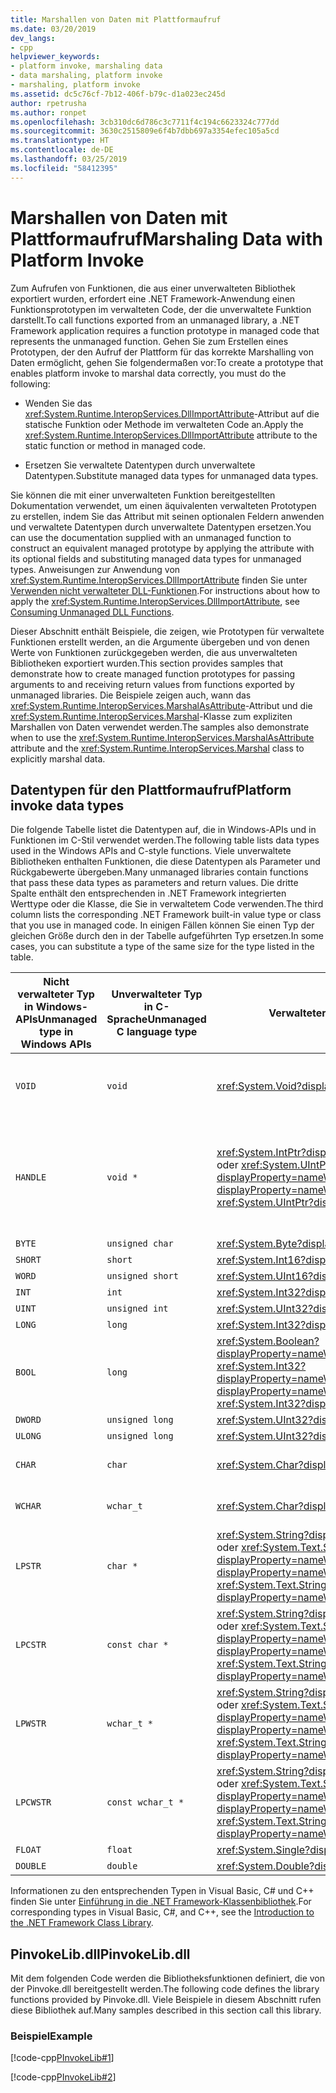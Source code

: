 ```yaml
---
title: Marshallen von Daten mit Plattformaufruf
ms.date: 03/20/2019
dev_langs:
- cpp
helpviewer_keywords:
- platform invoke, marshaling data
- data marshaling, platform invoke
- marshaling, platform invoke
ms.assetid: dc5c76cf-7b12-406f-b79c-d1a023ec245d
author: rpetrusha
ms.author: ronpet
ms.openlocfilehash: 3cb310dc6d786c3c7711f4c194c6623324c777dd
ms.sourcegitcommit: 3630c2515809e6f4b7dbb697a3354efec105a5cd
ms.translationtype: HT
ms.contentlocale: de-DE
ms.lasthandoff: 03/25/2019
ms.locfileid: "58412395"
---
```

# <a name="marshaling-data-with-platform-invoke"></a><span data-ttu-id="e2580-102">Marshallen von Daten mit Plattformaufruf</span><span class="sxs-lookup"><span data-stu-id="e2580-102">Marshaling Data with Platform Invoke</span></span>

<span data-ttu-id="e2580-103">Zum Aufrufen von Funktionen, die aus einer unverwalteten Bibliothek exportiert wurden, erfordert eine .NET Framework-Anwendung einen Funktionsprototypen im verwalteten Code, der die unverwaltete Funktion darstellt.</span><span class="sxs-lookup"><span data-stu-id="e2580-103">To call functions exported from an unmanaged library, a .NET Framework application requires a function prototype in managed code that represents the unmanaged function.</span></span> <span data-ttu-id="e2580-104">Gehen Sie zum Erstellen eines Prototypen, der den Aufruf der Plattform für das korrekte Marshalling von Daten ermöglicht, gehen Sie folgendermaßen vor:</span><span class="sxs-lookup"><span data-stu-id="e2580-104">To create a prototype that enables platform invoke to marshal data correctly, you must do the following:</span></span>

- <span data-ttu-id="e2580-105">Wenden Sie das <xref:System.Runtime.InteropServices.DllImportAttribute>-Attribut auf die statische Funktion oder Methode im verwalteten Code an.</span><span class="sxs-lookup"><span data-stu-id="e2580-105">Apply the <xref:System.Runtime.InteropServices.DllImportAttribute> attribute to the static function or method in managed code.</span></span>

- <span data-ttu-id="e2580-106">Ersetzen Sie verwaltete Datentypen durch unverwaltete Datentypen.</span><span class="sxs-lookup"><span data-stu-id="e2580-106">Substitute managed data types for unmanaged data types.</span></span>

<span data-ttu-id="e2580-107">Sie können die mit einer unverwalteten Funktion bereitgestellten Dokumentation verwendet, um einen äquivalenten verwalteten Prototypen zu erstellen, indem Sie das Attribut mit seinen optionalen Feldern anwenden und verwaltete Datentypen durch unverwaltete Datentypen ersetzen.</span><span class="sxs-lookup"><span data-stu-id="e2580-107">You can use the documentation supplied with an unmanaged function to construct an equivalent managed prototype by applying the attribute with its optional fields and substituting managed data types for unmanaged types.</span></span> <span data-ttu-id="e2580-108">Anweisungen zur Anwendung von <xref:System.Runtime.InteropServices.DllImportAttribute> finden Sie unter [Verwenden nicht verwalteter DLL-Funktionen](../../../docs/framework/interop/consuming-unmanaged-dll-functions.md).</span><span class="sxs-lookup"><span data-stu-id="e2580-108">For instructions about how to apply the <xref:System.Runtime.InteropServices.DllImportAttribute>, see [Consuming Unmanaged DLL Functions](../../../docs/framework/interop/consuming-unmanaged-dll-functions.md).</span></span>

<span data-ttu-id="e2580-109">Dieser Abschnitt enthält Beispiele, die zeigen, wie Prototypen für verwaltete Funktionen erstellt werden, an die Argumente übergeben und von denen Werte von Funktionen zurückgegeben werden, die aus unverwalteten Bibliotheken exportiert wurden.</span><span class="sxs-lookup"><span data-stu-id="e2580-109">This section provides samples that demonstrate how to create managed function prototypes for passing arguments to and receiving return values from functions exported by unmanaged libraries.</span></span> <span data-ttu-id="e2580-110">Die Beispiele zeigen auch, wann das <xref:System.Runtime.InteropServices.MarshalAsAttribute>-Attribut und die <xref:System.Runtime.InteropServices.Marshal>-Klasse zum expliziten Marshallen von Daten verwendet werden.</span><span class="sxs-lookup"><span data-stu-id="e2580-110">The samples also demonstrate when to use the <xref:System.Runtime.InteropServices.MarshalAsAttribute> attribute and the <xref:System.Runtime.InteropServices.Marshal> class to explicitly marshal data.</span></span>

## <a name="platform-invoke-data-types"></a><span data-ttu-id="e2580-111">Datentypen für den Plattformaufruf</span><span class="sxs-lookup"><span data-stu-id="e2580-111">Platform invoke data types</span></span>

<span data-ttu-id="e2580-112">Die folgende Tabelle listet die Datentypen auf, die in Windows-APIs und in Funktionen im C-Stil verwendet werden.</span><span class="sxs-lookup"><span data-stu-id="e2580-112">The following table lists data types used in the Windows APIs and C-style functions.</span></span> <span data-ttu-id="e2580-113">Viele unverwaltete Bibliotheken enthalten Funktionen, die diese Datentypen als Parameter und Rückgabewerte übergeben.</span><span class="sxs-lookup"><span data-stu-id="e2580-113">Many unmanaged libraries contain functions that pass these data types as parameters and return values.</span></span> <span data-ttu-id="e2580-114">Die dritte Spalte enthält den entsprechenden in .NET Framework integrierten Werttype oder die Klasse, die Sie in verwaltetem Code verwenden.</span><span class="sxs-lookup"><span data-stu-id="e2580-114">The third column lists the corresponding .NET Framework built-in value type or class that you use in managed code.</span></span> <span data-ttu-id="e2580-115">In einigen Fällen können Sie einen Typ der gleichen Größe durch den in der Tabelle aufgeführten Typ ersetzen.</span><span class="sxs-lookup"><span data-stu-id="e2580-115">In some cases, you can substitute a type of the same size for the type listed in the table.</span></span>

|<span data-ttu-id="e2580-116">Nicht verwalteter Typ in Windows-APIs</span><span class="sxs-lookup"><span data-stu-id="e2580-116">Unmanaged type in Windows APIs</span></span>|<span data-ttu-id="e2580-117">Unverwalteter Typ in C-Sprache</span><span class="sxs-lookup"><span data-stu-id="e2580-117">Unmanaged C language type</span></span>|<span data-ttu-id="e2580-118">Verwalteter Typ</span><span class="sxs-lookup"><span data-stu-id="e2580-118">Managed type</span></span>|<span data-ttu-id="e2580-119">Beschreibung</span><span class="sxs-lookup"><span data-stu-id="e2580-119">Description</span></span>|
|--------------------------------|-------------------------------|------------------------|-----------------|
|`VOID`|`void`|<xref:System.Void?displayProperty=nameWithType>|<span data-ttu-id="e2580-120">Auf eine Funktion angewendet, die keinen Wert zurückgibt</span><span class="sxs-lookup"><span data-stu-id="e2580-120">Applied to a function that does not return a value.</span></span>|
|`HANDLE`|`void *`|<span data-ttu-id="e2580-121"><xref:System.IntPtr?displayProperty=nameWithType> oder <xref:System.UIntPtr?displayProperty=nameWithType></span><span class="sxs-lookup"><span data-stu-id="e2580-121"><xref:System.IntPtr?displayProperty=nameWithType> or <xref:System.UIntPtr?displayProperty=nameWithType></span></span>|<span data-ttu-id="e2580-122">32 Bit unter 32-Bit-Windows-Betriebssystemen, 64 Bit unter 64-Bit-Windows-Betriebssystemen.</span><span class="sxs-lookup"><span data-stu-id="e2580-122">32 bits on 32-bit Windows operating systems, 64 bits on 64-bit Windows operating systems.</span></span>|
|`BYTE`|`unsigned char`|<xref:System.Byte?displayProperty=nameWithType>|<span data-ttu-id="e2580-123">8 Bit</span><span class="sxs-lookup"><span data-stu-id="e2580-123">8 bits</span></span>|
|`SHORT`|`short`|<xref:System.Int16?displayProperty=nameWithType>|<span data-ttu-id="e2580-124">16 Bit</span><span class="sxs-lookup"><span data-stu-id="e2580-124">16 bits</span></span>|
|`WORD`|`unsigned short`|<xref:System.UInt16?displayProperty=nameWithType>|<span data-ttu-id="e2580-125">16 Bit</span><span class="sxs-lookup"><span data-stu-id="e2580-125">16 bits</span></span>|
|`INT`|`int`|<xref:System.Int32?displayProperty=nameWithType>|<span data-ttu-id="e2580-126">32 Bit</span><span class="sxs-lookup"><span data-stu-id="e2580-126">32 bits</span></span>|
|`UINT`|`unsigned int`|<xref:System.UInt32?displayProperty=nameWithType>|<span data-ttu-id="e2580-127">32 Bit</span><span class="sxs-lookup"><span data-stu-id="e2580-127">32 bits</span></span>|
|`LONG`|`long`|<xref:System.Int32?displayProperty=nameWithType>|<span data-ttu-id="e2580-128">32 Bit</span><span class="sxs-lookup"><span data-stu-id="e2580-128">32 bits</span></span>|
|`BOOL`|`long`|<span data-ttu-id="e2580-129"><xref:System.Boolean?displayProperty=nameWithType> oder <xref:System.Int32?displayProperty=nameWithType></span><span class="sxs-lookup"><span data-stu-id="e2580-129"><xref:System.Boolean?displayProperty=nameWithType> or <xref:System.Int32?displayProperty=nameWithType></span></span>|<span data-ttu-id="e2580-130">32 Bit</span><span class="sxs-lookup"><span data-stu-id="e2580-130">32 bits</span></span>|
|`DWORD`|`unsigned long`|<xref:System.UInt32?displayProperty=nameWithType>|<span data-ttu-id="e2580-131">32 Bit</span><span class="sxs-lookup"><span data-stu-id="e2580-131">32 bits</span></span>|
|`ULONG`|`unsigned long`|<xref:System.UInt32?displayProperty=nameWithType>|<span data-ttu-id="e2580-132">32 Bit</span><span class="sxs-lookup"><span data-stu-id="e2580-132">32 bits</span></span>|
|`CHAR`|`char`|<xref:System.Char?displayProperty=nameWithType>|<span data-ttu-id="e2580-133">Mit ANSI ergänzen.</span><span class="sxs-lookup"><span data-stu-id="e2580-133">Decorate with ANSI.</span></span>|
|`WCHAR`|`wchar_t`|<xref:System.Char?displayProperty=nameWithType>|<span data-ttu-id="e2580-134">Mit Unicode ergänzen.</span><span class="sxs-lookup"><span data-stu-id="e2580-134">Decorate with Unicode.</span></span>|
|`LPSTR`|`char *`|<span data-ttu-id="e2580-135"><xref:System.String?displayProperty=nameWithType> oder <xref:System.Text.StringBuilder?displayProperty=nameWithType></span><span class="sxs-lookup"><span data-stu-id="e2580-135"><xref:System.String?displayProperty=nameWithType> or <xref:System.Text.StringBuilder?displayProperty=nameWithType></span></span>|<span data-ttu-id="e2580-136">Mit ANSI ergänzen.</span><span class="sxs-lookup"><span data-stu-id="e2580-136">Decorate with ANSI.</span></span>|
|`LPCSTR`|`const char *`|<span data-ttu-id="e2580-137"><xref:System.String?displayProperty=nameWithType> oder <xref:System.Text.StringBuilder?displayProperty=nameWithType></span><span class="sxs-lookup"><span data-stu-id="e2580-137"><xref:System.String?displayProperty=nameWithType> or <xref:System.Text.StringBuilder?displayProperty=nameWithType></span></span>|<span data-ttu-id="e2580-138">Mit ANSI ergänzen.</span><span class="sxs-lookup"><span data-stu-id="e2580-138">Decorate with ANSI.</span></span>|
|`LPWSTR`|`wchar_t *`|<span data-ttu-id="e2580-139"><xref:System.String?displayProperty=nameWithType> oder <xref:System.Text.StringBuilder?displayProperty=nameWithType></span><span class="sxs-lookup"><span data-stu-id="e2580-139"><xref:System.String?displayProperty=nameWithType> or <xref:System.Text.StringBuilder?displayProperty=nameWithType></span></span>|<span data-ttu-id="e2580-140">Mit Unicode ergänzen.</span><span class="sxs-lookup"><span data-stu-id="e2580-140">Decorate with Unicode.</span></span>|
|`LPCWSTR`|`const wchar_t *`|<span data-ttu-id="e2580-141"><xref:System.String?displayProperty=nameWithType> oder <xref:System.Text.StringBuilder?displayProperty=nameWithType></span><span class="sxs-lookup"><span data-stu-id="e2580-141"><xref:System.String?displayProperty=nameWithType> or <xref:System.Text.StringBuilder?displayProperty=nameWithType></span></span>|<span data-ttu-id="e2580-142">Mit Unicode ergänzen.</span><span class="sxs-lookup"><span data-stu-id="e2580-142">Decorate with Unicode.</span></span>|
|`FLOAT`|`float`|<xref:System.Single?displayProperty=nameWithType>|<span data-ttu-id="e2580-143">32 Bit</span><span class="sxs-lookup"><span data-stu-id="e2580-143">32 bits</span></span>|
|`DOUBLE`|`double`|<xref:System.Double?displayProperty=nameWithType>|<span data-ttu-id="e2580-144">64 Bit</span><span class="sxs-lookup"><span data-stu-id="e2580-144">64 bits</span></span>|

<span data-ttu-id="e2580-145">Informationen zu den entsprechenden Typen in Visual Basic, C# und C++ finden Sie unter [Einführung in die .NET Framework-Klassenbibliothek](../../standard/class-library-overview.md#system-namespace).</span><span class="sxs-lookup"><span data-stu-id="e2580-145">For corresponding types in Visual Basic, C#, and C++, see the [Introduction to the .NET Framework Class Library](../../standard/class-library-overview.md#system-namespace).</span></span>

## <a name="pinvokelibdll"></a><span data-ttu-id="e2580-146">PinvokeLib.dll</span><span class="sxs-lookup"><span data-stu-id="e2580-146">PinvokeLib.dll</span></span>

<span data-ttu-id="e2580-147">Mit dem folgenden Code werden die Bibliotheksfunktionen definiert, die von der Pinvoke.dll bereitgestellt werden.</span><span class="sxs-lookup"><span data-stu-id="e2580-147">The following code defines the library functions provided by Pinvoke.dll.</span></span> <span data-ttu-id="e2580-148">Viele Beispiele in diesem Abschnitt rufen diese Bibliothek auf.</span><span class="sxs-lookup"><span data-stu-id="e2580-148">Many samples described in this section call this library.</span></span>

### <a name="example"></a><span data-ttu-id="e2580-149">Beispiel</span><span class="sxs-lookup"><span data-stu-id="e2580-149">Example</span></span>

[!code-cpp[PInvokeLib#1](../../../samples/snippets/cpp/VS_Snippets_CLR/pinvokelib/cpp/pinvokelib.cpp#1)]

[!code-cpp[PInvokeLib#2](../../../samples/snippets/cpp/VS_Snippets_CLR/pinvokelib/cpp/pinvokelib.h#2)]

